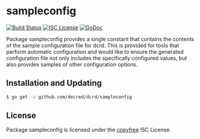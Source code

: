 sampleconfig
============

[![Build Status](http://img.shields.io/travis/decred/dcrd.svg)](https://travis-ci.org/decred/dcrd)
[![ISC License](http://img.shields.io/badge/license-ISC-blue.svg)](http://copyfree.org)
[![GoDoc](https://img.shields.io/badge/godoc-reference-blue.svg)](http://godoc.org/github.com/decred/dcrd/sampleconfig)

Package sampleconfig provides a single constant that contains the contents of
the sample configuration file for dcrd.  This is provided for tools that perform
automatic configuration and would like to ensure the generated configuration
file not only includes the specifically configured values, but also provides
samples of other configuration options.

## Installation and Updating

```bash
$ go get -u github.com/decred/dcrd/sampleconfig
```

## License

Package sampleconfig is licensed under the [copyfree](http://copyfree.org) ISC
License.
